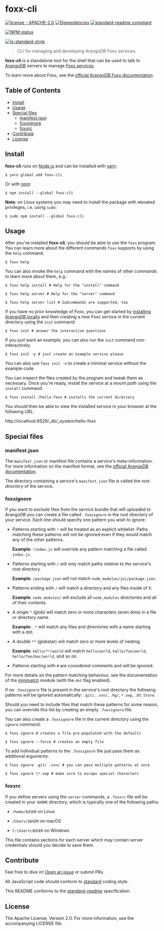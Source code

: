 # foxx-cli

[![license - APACHE-2.0](https://img.shields.io/npm/l/foxx-cli.svg?style=flat-square)](http://opensource.org/licenses/APACHE-2.0)
[![Dependencies](https://img.shields.io/david/arangodb/foxx-cli.svg?style=flat-square)](https://david-dm.org/arangodb/foxx-cli)
[![standard-readme compliant](https://img.shields.io/badge/standard--readme-OK-green.svg?style=flat-square)](https://github.com/RichardLitt/standard-readme)

[![NPM status](https://nodei.co/npm/foxx-cli.png?downloads=true&stars=true)](https://npmjs.org/package/foxx-cli)

[![js-standard-style](https://cdn.rawgit.com/feross/standard/master/badge.svg)](https://github.com/feross/standard)

> CLI for managing and developing ArangoDB Foxx services.

**foxx-cli** is a standalone tool for the shell that can be used to talk to [ArangoDB](https://www.arangodb.com) servers to manage [Foxx services](https://foxx.arangodb.com).

To learn more about Foxx, see the [official ArangoDB Foxx documentation](https://docs.arangodb.com/3/Manual/Foxx/).

## Table of Contents

- [Install](#install)
- [Usage](#usage)
- [Special files](#special-files)
  - [manifest.json](#manifestjson)
  - [foxxignore](#foxxignore)
  - [foxxrc](#foxxrc)
- [Contribute](#contribute)
- [License](#license)

## Install

**foxx-cli** runs on [Node.js](https://nodejs.org) and can be installed with [yarn](https://yarnpkg.com):

```
$ yarn global add foxx-cli
```

Or with [npm](https://www.npmjs.com):

```
$ npm install --global foxx-cli
```


**Note**: on Linux systems you may need to install the package with elevated privileges, i.e. using `sudo`:

```
$ sudo npm install --global foxx-cli
```

## Usage

After you've installed **foxx-cli**, you should be able to use the `foxx` program. You can learn more about the different commands `foxx` supports by using the `help` command.

```
$ foxx help
```

You can also invoke the `help` command with the names of other commands to learn more about them, e.g.:

```
$ foxx help install # Help for the "install" command

$ foxx help server # Help for the "server" command

$ foxx help server list # Subcommands are supported, too
```

If you have no prior knowledge of Foxx, you can get started by [installing ArangoDB locally](https://www.arangodb.com/download) and then creating a new Foxx service in the current directory using the `init` command:

```
$ foxx init # answer the interactive questions
```

If you just want an example, you can also run the `init` command non-interactively:

```
$ foxx init -y # just create an example service please
```

You can also use `foxx init -n` to create a minimal service without the example code.

You can inspect the files created by the program and tweak them as necessary. Once you're ready, install the service at a *mount path* using the `install` command:

```
$ foxx install /hello-foxx # installs the current directory
```

You should then be able to view the installed service in your browser at the following URL:

http://localhost:8529/_db/_system/hello-foxx

## Special files

### manifest.json

The `manifest.json` or manifest file contains a service's meta-information. For more information on the manifest format, see the [official ArangoDB documentation](https://docs.arangodb.com/3/Manual/Foxx/Manifest.html).

The directory containing a service's `manifest.json` file is called the *root directory* of the service.

### foxxignore

If you want to exclude files from the service bundle that will uploaded to ArangoDB you can create a file called `.foxxignore` in the root directory of your service. Each line should specify one pattern you wish to ignore:

* Patterns starting with `!` will be treated as an explicit whitelist. Paths matching these patterns will not be ignored even if they would match any of the other patterns.

  **Example**: `!index.js` will override any pattern matching a file called `index.js`.

* Patterns starting with `/` will only match paths relative to the service's root directory.

  **Example**: `/package.json` will not match `node_modules/joi/package.json`.

* Patterns ending with `/` will match a directory and any files inside of it.

  **Example**: `node_modules/` will exclude all `node_modules` directories and all of their contents.

* A single `*` (glob) will match zero or more characters (even dots) in a file or directory name.

  **Example**: `.*` will match any files and directories with a name starting with a dot.

* A double `**` (globstar) will match zero or more levels of nesting.

  **Example**: `hello/**/world` will match `hello/world`, `hello/foo/world`, `hello/foo/bar/world`, and so on.

* Patterns starting with `#` are considered comments and will be ignored.

For more details on the pattern matching behaviour, see the documentation of the [minimatch](https://www.npmjs.com/package/minimatch) module (with the `dot` flag enabled).

If no `.foxxignore` file is present in the service's root directory the following patterns will be ignored automatically: `.git/`, `.svn/`, `.hg/`, `*.swp`, `.DS_Store`.

Should you need to include files that match these patterns for some reason, you can override this list by creating an empty `.foxxignore` file.

You can also create a `.foxxignore` file in the current directory using the `ignore` command:

```
$ foxx ignore # creates a file pre-populated with the defaults

$ foxx ignore --force # creates an empty file
```

To add individual patterns to the `.foxxignore` file just pass them as additional arguments:

```
$ foxx ignore .git/ .svn/ # you can pass multiple patterns at once

$ foxx ignore \*.swp # make sure to escape special characters
```

### foxxrc

If you define servers using the `server` commands, a `.foxxrc` file will be created in your `$HOME` directory, which is typically one of the following paths:

* `/home/$USER` on Linux

* `/Users/$USER` on macOS

* `C:\Users\$USER` on Windows

This file contains sections for each server which may contain server credentials should you decide to save them.

## Contribute

Feel free to dive in! [Open an issue](https://github.com/arangodb/foxx-cli/issues/new) or submit PRs.

All JavaScript code should conform to [standard](http://standardjs.com) coding style.

This README conforms to the [standard-readme](https://github.com/RichardLitt/standard-readme) specification.

## License

The Apache License, Version 2.0. For more information, see the accompanying LICENSE file.
